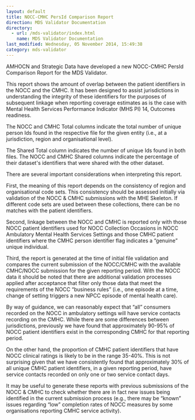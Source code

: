 ```yaml
---
layout: default
title: NOCC-CMHC PersId Comparison Report
direction: MDS Validator Documentation
directory:
  - url: /mds-validator/index.html
    name: MDS Validator Documentation
last_modified: Wednesday, 05 November 2014, 15:49:38
category: mds-validator
---
```

<p>AMHOCN and Strategic Data have developed a new NOCC-CMHC PersId Comparison Report for the MDS Validator.</p>
<p>This report shows the amount of overlap between the patient identifiers in the NOCC and the CMHC. It has been designed to assist jurisdictions in understanding the integrity of these identifiers for the purposes of subsequent linkage when reporting coverage estimates as is the case with Mental Health Services Performance Indicator (MHS PI) 14, Outcomes readiness.</p>
<p>The NOCC and CMHC Total columns indicate the total number of unique person Ids found in the respective file for the given entity (i.e., at a jurisdiction, region and organisational level).</p>
<p>The Shared Total column indicates the number of unique Ids found in both files. The NOCC and CMHC Shared columns indicate the percentage of their dataset's identifiers that were shared with the other dataset.</p>
<p>There are several important considerations when interpreting this report.</p>
<p>First, the meaning of this report depends on the consistency of region and organisational code sets. This consistency should be assessed initially via validation of the NOCC &amp; CMHC submissions with the MHE Skeleton. If different code sets are used between these collections, there can be no matches with the patient identifiers.</p>
<p>Second, linkage between the NOCC and CMHC is reported only with those NOCC patient identifiers used for NOCC Collection Occasions in NOCC Ambulatory Mental Health Services Settings and those CMHC patient identifiers where the CMHC person identifier flag indicates a “genuine” unique individual.</p>
<p>Third, the report is generated at the time of initial file validation and compares the current submission of the NOCC/CMHC with the available CMHC/NOCC submission for the given reporting period. With the NOCC data it should be noted that there are additional validation processes applied after acceptance that filter only those data that meet the requirements of the NOCC “business rules” (i.e., one episode at a time, change of setting triggers a new NPCC episode of mental health care).</p>
<p>By way of guidance, we can reasonably expect that “all” consumers recorded on the NOCC in ambulatory settings will have service contacts recording on the CMHC. While there are some differences between jurisdictions, previously we have found that approximately 90-95% of NOCC patient identifiers exist in the corresponding CMHC for that reporting period.</p>
<p>On the other hand, the proportion of CMHC patient identifiers that have NOCC clinical ratings is likely to be in the range 35-40%. This is not surprising given that we have consistently found that approximately 30% of all unique CMHC patient identifiers, in a given reporting period, have service contacts recorded on only one or two service contact days.</p>
<p>It may be useful to generate these reports with previous submissions of the NOCC &amp; CMHC to check whether there are in fact new issues being identified in the current submission process (e.g., there may be “known” issues regarding “low” completion rates of NOCC measures by some organisations reporting CMHC service activity).</p>

<p>&nbsp;</p>
